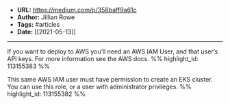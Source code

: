 - **URL:** https://medium.com/p/358baff9a61c
- **Author:** Jillian Rowe
- **Tags:** #articles
- **Date:** [[2021-05-13]]
---

If you want to deploy to AWS you’ll need an AWS IAM User, and that user’s API keys. For more information see the AWS docs. %% highlight_id: 113155383 %%


This same AWS IAM user must have permission to create an EKS cluster. You can use this role, or a user with administrator privileges. %% highlight_id: 113155382 %%

